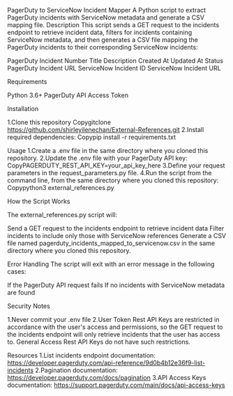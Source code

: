 PagerDuty to ServiceNow Incident Mapper
A Python script to extract PagerDuty incidents with ServiceNow metadata and generate a CSV mapping file.
Description
This script sends a GET request to the incidents endpoint to retrieve incident data, filters for incidents containing ServiceNow metadata, and then generates a CSV file mapping the PagerDuty incidents to their corresponding ServiceNow incidents:

PagerDuty Incident Number
Title
Description
Created At
Updated At
Status
PagerDuty Incident URL
ServiceNow Incident ID
ServiceNow Incident URL

Requirements

Python 3.6+
PagerDuty API Access Token

Installation

1.Clone this repository
Copygitclone https://github.com/shirleyilenechan/External-References.git
2.Install required dependencies:
Copypip install -r requirements.txt

Usage
1.Create a .env file in the same directory where you cloned this repository.
2.Update the .env file with your PagerDuty API key:
CopyPAGERDUTY_REST_API_KEY=your_api_key_here
3.Define  your request parameters in the request_parameters.py file.
4.Run the script from the command line, from the same directory where you cloned this repository:
Copypython3 external_references.py

How the Script Works

The external_references.py script will:

Send a GET request to the incidents endpoint to retrieve incident data
Filter incidents to include only those with ServiceNow references
Generate a CSV file named pagerduty_incidents_mapped_to_servicenow.csv in the same directory where you cloned this repository.

Error Handling
The script will exit with an error message in the following cases:

If the PagerDuty API request fails
If no incidents with ServiceNow metadata are found

Security Notes

1.Never commit your .env file
2.User Token Rest API Keys are restricted in accordance with the user's access and permissions, so the GET request to the incidents endpoint will only retrieve incidents that the user has access to. General Access Rest API Keys do not have such restrictions. 


Resources
1.List incidents endpoint documentation: https://developer.pagerduty.com/api-reference/9d0b4b12e36f9-list-incidents
2.Pagination documentation: https://developer.pagerduty.com/docs/pagination
3.API Access Keys documentation: https://support.pagerduty.com/main/docs/api-access-keys
